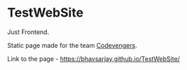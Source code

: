 # TestWebSite
Just Frontend.

Static page made for the team [Codevengers](https://github.com/CodeVengersTeam).

Link to the page - https://bhavsarjay.github.io/TestWebSite/
